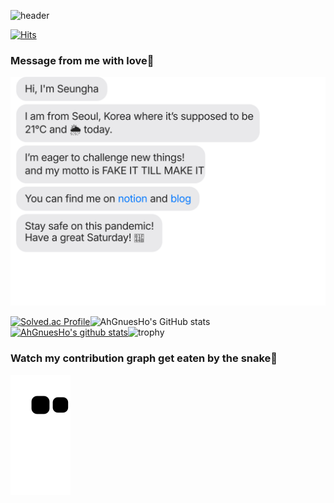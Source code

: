 ![header](https://capsule-render.vercel.app/api?type=slice&color=auto&height=100&section=header?color=green)

[![Hits](https://hits.seeyoufarm.com/api/count/incr/badge.svg?url=https%3A%2F%2Fgithub.com%2Fseungha-o&count_bg=%2379C83D&title_bg=%23555555&icon=&icon_color=%23E7E7E7&title=hits&edge_flat=false)](https://hits.seeyoufarm.com)

### Message from me with love💪
![chat_svg](https://github.com/AhGnuesHo/AhGnuesHo/blob/main/chat.svg)

[![Solved.ac Profile](http://mazassumnida.wtf/api/v2/generate_badge?boj=haah830)](https://solved.ac/haah830)![AhGnuesHo's GitHub stats](https://github-readme-stats.vercel.app/api?username=AhGnuesHo&show_icons=true&theme=buefy&hide_border=true)[![AhGnuesHo's github stats](https://github-readme-stats.vercel.app/api/top-langs/?username=AhGnuesHo&show_icons=true&hide_border=true&title_color=004386&icon_color=004386&layout=compact)](https://github.com/AhGnuesHo)![trophy](https://github-profile-trophy.vercel.app/?username=AhGnuesHo&title=MultiLanguage,Joined2020,Commits,Repository&margin-w=25&no-frame=true)
### Watch my contribution graph get eaten by the snake🐍
![snake svg](https://github.com/AhGnuesHo/AhGnuesHo/blob/output/github-contribution-grid-snake.svg)
